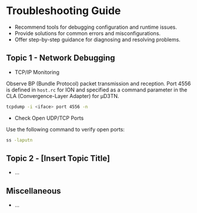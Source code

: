 # Troubleshooting Guide

- Recommend tools for debugging configuration and runtime issues.
- Provide solutions for common errors and misconfigurations.
- Offer step-by-step guidance for diagnosing and resolving problems.

## Topic 1 - Network Debugging 

- TCP/IP Monitoring

Observe BP (Bundle Protocol) packet transmission and reception. Port 4556 is defined in `host.rc` for ION and specified as a command parameter in the CLA (Convergence-Layer Adapter) for µD3TN.

```bash
tcpdump -i <iface> port 4556 -n
```

- Check Open UDP/TCP Ports

Use the following command to verify open ports:

```bash
ss -laputn
```

## Topic 2 - [Insert Topic Title]

- ...

## Miscellaneous
- ...